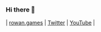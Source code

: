### Hi there 👋

| [rowan.games](https://rowan.games/) | [Twitter](https://twitter.com/RowanFuture/) | [YouTube](https://youtube.com/RowanFuture/) |

<!--
**RowanFuture/RowanFuture** is a ✨ _special_ ✨ repository because its `README.md` (this file) appears on your GitHub profile.

Here are some ideas to get you started:

- 🔭 I’m currently working on ...
- 🌱 I’m currently learning ...
- 👯 I’m looking to collaborate on ...
- 🤔 I’m looking for help with ...
- 💬 Ask me about ...
- 📫 How to reach me: ...
- 😄 Pronouns: ...
- ⚡ Fun fact: ...
-->
